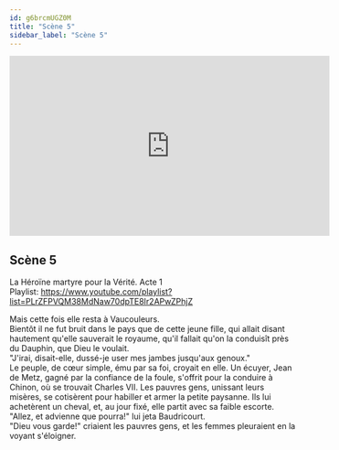 ```yaml
---
id: g6brcmUGZ0M
title: "Scène 5"
sidebar_label: "Scène 5"
---
```


<div class="video-float-container">
  <iframe
    width="560"
    height="315"
    src="https://www.youtube.com/embed/g6brcmUGZ0M"
    title="YouTube video player"
    frameborder="0"
    allow="accelerometer; autoplay; clipboard-write; encrypted-media; gyroscope; picture-in-picture; web-share"
    referrerpolicy="strict-origin-when-cross-origin"
    allowfullscreen
  ></iframe>
</div>

## Scène 5

La Héroïne martyre pour la Vérité. Acte 1  
Playlist: https://www.youtube.com/playlist?list=PLrZFPVQM38MdNaw70dpTE8Ir2APwZPhjZ

Mais cette fois elle resta à Vaucouleurs.  
Bientôt il ne fut bruit dans le pays que de cette jeune fille, qui allait disant hautement qu'elle sauverait le royaume, qu'il fallait qu'on la conduisît près du Dauphin, que Dieu le voulait.   
"J'irai, disait-elle, dussé-je user mes jambes jusqu'aux genoux."  
Le peuple, de cœur simple, ému par sa foi, croyait en elle. Un écuyer, Jean de Metz, gagné par la confiance de la foule, s'offrit pour la conduire à Chinon, où se trouvait Charles VII. Les pauvres gens, unissant leurs misères, se cotisèrent pour habiller et armer la petite paysanne. Ils lui achetèrent un cheval, et, au jour fixé, elle partit avec sa faible escorte.  
"Allez, et advienne que pourra!" lui jeta Baudricourt.  
"Dieu vous garde!" criaient les pauvres gens, et les femmes pleuraient en la voyant s'éloigner.
